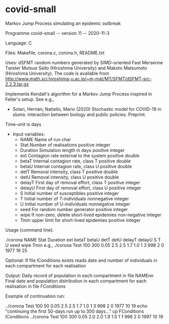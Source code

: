 # covid-small
Markov Jump Process simulating an epidemic outbreak

Programme covid-small -- version 11 -- 2020-11-3

Language: C

Files: Makefile, corona.c, corona.h, README.txt

Uses: dSFMT random numbers generated by SIMD-oriented Fast Mersenne Twister
Mutsuo Saito (Hiroshima University) and Makoto Matsumoto (Hiroshima University).
The code is available from
http://www.math.sci.hiroshima-u.ac.jp/~m-mat/MT/SFMT/dSFMT-src-2.2.3.tar.gz

Implements Kendall's algorithm for a Markov Jump Process inspired in Feller's setup. See e.g.,
* Solari, Hernán; Natiello, Mario (2020) Stochastic model for COVID-19 in slums:
  interaction between biology and public policies. Preprint.

Time-unit is days 

* Input variables:
  * NAME      Name of run                               char
  * Stat      Number of realisations                    positive integer
  * Duration  Simulation length in days                 positive integer
  * ext       Contagion rate external to the system     positive double
  * betaT     Internal contagion rate, class T          positive double
  * betaU     Internal contagion rate, class U          positive double
  * detT      Removal intensity, class T                positive double
  * detU      Removal intensity, class U                positive double
  * delayT    First day of removal effort, class T      positive integer
  * delayU    First day of removal effort, class U      positive integer
  * S         Initial number of susceptibles            positive integer
  * T         Initial number of T-individuals           nonnegative integer
  * U         Initial number of U-individuals           nonnegative integer
  * seed      For random number generator               positive integer
  * wipe      If non-zero, delete short-lived epidemies non-negative integer
  * Tmin      upper limit for short-lived epidemies     positive integer 

Usage (command line):

./corona NAME Stat Duration ext betaT betaU detT detU delayT delayU S T U seed wipe Tmin
e.g.,
./corona Test 100 300 0.05 2.5 2.5 1.7 1.0 1 3 998 2 0 1977 19 25 

Optional:
If file IConditions exists  reads date and number of individuals in each compartment for each realisation

Output:
Daily record of population in each compartment in file NAMEnn
Final date and population distribution in each compartment for each realisation in file FConditions

Example of continuation run:

../corona Test 100   50 0.05 2.5 2.5 1.7 1.0 1 3 998 2 0 1977 10 19 
echo  "continuing the first 50-days run up to 300 days..."
cp FConditions IConditions
../corona Test 100 300 0.05 2.0 2.0 1.9 1.5 1 1 998 2 0 1997 10 19


